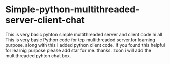# Simple-python-multithreaded-server-client-chat
This is very basic pyhton simple multithreaded server and client code
hi all 
This is very basic Python code for tcp multithreaded server.for learning purpose.
along with this i added python client code.
if you found this helpful for learnig purpose please add star for me.
thanks.
zoon i will add the multithreaded pyhton chat box.
